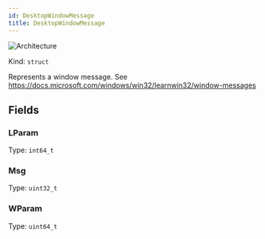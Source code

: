 ```yaml
---
id: DesktopWindowMessage
title: DesktopWindowMessage
---
```


![Architecture](https://img.shields.io/badge/architecture-new_&_old-green)

Kind: `struct`

Represents a window message. See https://docs.microsoft.com/windows/win32/learnwin32/window-messages

## Fields
### LParam
Type: `int64_t`

### Msg
Type: `uint32_t`

### WParam
Type: `uint64_t`
